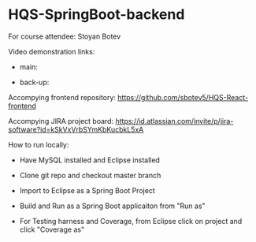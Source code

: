 # HQS-SpringBoot-backend

For course attendee: Stoyan Botev

Video demonstration links:

- main:

- back-up:

Accompying frontend repository: https://github.com/sbotev5/HQS-React-frontend

Accompying JIRA project board: https://id.atlassian.com/invite/p/jira-software?id=kSkVxVrbSYmKbKucbkL5xA

How to run locally:

- Have MySQL installed and Eclipse installed

-  Clone git repo and checkout master branch

-  Import to Eclipse as a Spring Boot Project

- Build and Run as a Spring Boot applicaiton from "Run as"

- For Testing harness and Coverage, from Eclipse click on project and click "Coverage as"

